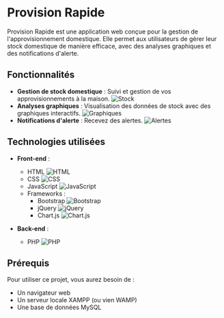 # Provision Rapide

Provision Rapide est une application web conçue pour la gestion de l'approvisionnement domestique. Elle permet aux utilisateurs de gérer leur stock domestique de manière efficace, avec des analyses graphiques et des notifications d'alerte.

## Fonctionnalités

- **Gestion de stock domestique** : Suivi et gestion de vos approvisionnements à la maison. ![Stock](https://img.shields.io/badge/Stock-Managment-blue)
- **Analyses graphiques** : Visualisation des données de stock avec des graphiques interactifs. ![Graphiques](https://img.shields.io/badge/Graphiques-Analytics-green)
- **Notifications d'alerte** : Recevez des alertes. ![Alertes](https://img.shields.io/badge/Alertes-Notifications-red)

## Technologies utilisées

- **Front-end** :
  - HTML ![HTML](https://img.shields.io/badge/HTML-5-orange)
  - CSS ![CSS](https://img.shields.io/badge/CSS-3-blue)
  - JavaScript ![JavaScript](https://img.shields.io/badge/JavaScript-ES6-yellow)
  - Frameworks : 
    - Bootstrap ![Bootstrap](https://img.shields.io/badge/Bootstrap-5-purple)
    - jQuery ![jQuery](https://img.shields.io/badge/jQuery-3.6-blue)
    - Chart.js ![Chart.js](https://img.shields.io/badge/Chart.js-3.7-green)

- **Back-end** :
  - PHP ![PHP](https://img.shields.io/badge/PHP-8.0-blue)

## Prérequis
Pour utiliser ce projet, vous aurez besoin de :

- Un navigateur web
- Un serveur locale XAMPP (ou vien WAMP)
- Une base de données MySQL
